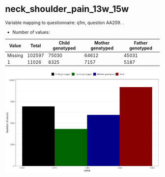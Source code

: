 # neck_shoulder_pain_13w_15w
Variable mapping to questionnaire: q1m, question AA209.
.
- Number of values:

| Value | Total | Child genotyped | Mother genotyped | Father genotyped |
| ----- | ----- | --------------- | ---------------- | ---------------- |
| Missing | 102597 | 75030 | 64612 | 45031 |
| 1 | 11026 | 8325 | 7157 |5187 |



![](neck_shoulder_pain_13w_15w_n.png)



